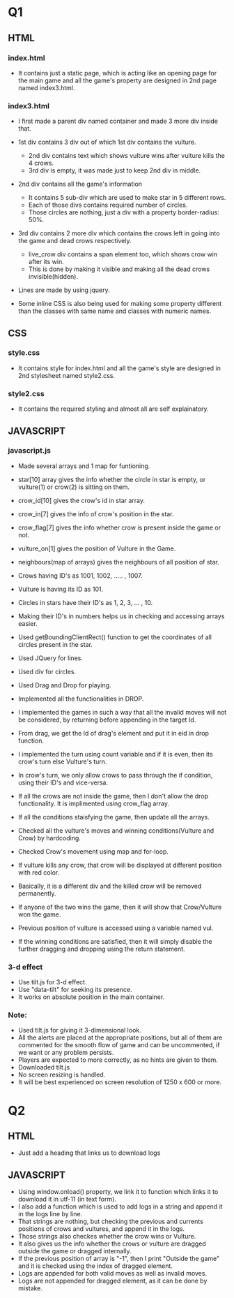 # Q1

## HTML
### index.html
- It contains just a static page, which is acting like an opening page for the main game and all the game's property are designed in 2nd page named index3.html.

### index3.html
- I first made a parent div named container and made 3 more div inside that.
- 1st div contains 3 div out of which 1st div contains the vulture.
    - 2nd div contains text which shows vulture wins after vulture kills the 4 crows.
    - 3rd div is empty, it was made just to keep 2nd div in middle.
- 2nd div contains all the game's information
    - It contains 5 sub-div which are used to make star in 5 different rows.
    - Each of those divs contains required number of circles.
    - Those circles are nothing, just a div with a property border-radius: 50%.
- 3rd div contains 2 more div which contains the crows left in going into the game and dead crows respectively.
    - live_crow div contains a span element too, which shows crow win after its win.
    - This is done by making it visible and making all the dead crows invisible(hidden).

- Lines are made by using jquery.
- Some inline CSS is also being used for making some property different than the classes with same name and classes with numeric names.

## CSS
### style.css
- It contains style for index.html and all the game's style are designed in 2nd stylesheet named style2.css.

### style2.css
- It contains the required styling and almost all are self explainatory.

## JAVASCRIPT

### javascript.js
- Made several arrays and 1 map for funtioning.
- star[10] array gives the info whether the circle in star is empty, or vulture(1) or crow(2) is sitting on them.
- crow_id[10] gives the crow's id in star array.
- crow_in[7] gives the info of crow's position in the star.
- crow_flag[7] gives the info whether crow is present inside the game or not.
- vulture_on[1] gives the position of Vulture in the Game.
- neighbours(map of arrays) gives the neighbours of all position of star.

- Crows having ID's as 1001, 1002, ..... , 1007.
- Vulture is having its ID as 101.
- Circles in stars have their ID's as 1, 2, 3, ... , 10.
- Making their ID's in numbers helps us in checking and accessing arrays easier.

- Used getBoundingClientRect() function to get the coordinates of all circles present in the star.
- Used JQuery for lines.
- Used div for circles.
- Used Drag and Drop for playing.
- Implemented all the functionalities in DROP.

- I implemented the games in such a way that all the invalid moves will not be considered, by returning before appending in the target Id.
- From drag, we get the Id of drag's element and put it in eid in drop function.

- I implemented the turn using count variable and if it is even, then its crow's turn else Vulture's turn.
- In crow's turn, we only allow crows to pass through the if condition, using their ID's and vice-versa.
- If all the crows are not inside the game, then I don't allow the drop functionality. It is implimented using crow_flag array.
- If all the conditions staisfying the game, then update all the arrays.
- Checked all the vulture's moves and winning conditions(Vulture and Crow) by hardcoding.
- Checked Crow's movement using map and for-loop.
- If vulture kills any crow, that crow will be displayed at different position with red color.
- Basically, it is a different div and the killed crow will be removed permanently.
- If anyone of the two wins the game, then it will show that Crow/Vulture won the game.
- Previous position of vulture is accessed using a variable named vul.
- If the winning conditions are satisfied, then it will simply disable the further dragging and dropping using the return statement.

### 3-d effect
- Use tilt.js for 3-d effect.
- Use "data-tilt" for seeking its presence.
- It works on absolute position in the main container.

### Note:
- Used tilt.js for giving it 3-dimensional look.
- All the alerts are placed at the appropriate positions, but all of them are commented for the smooth flow of game and can be uncommented, if we want or any problem persists.
- Players are expected to more correctly, as no hints are given to them.
- Downloaded tilt.js
- No screen resizing is handled. 
- It will be best experienced on screen resolution of 1250 x 600 or more.


# Q2
## HTML
- Just add a heading that links us to download logs

## JAVASCRIPT
- Using window.onload() property, we link it to function which links it to download it in utf-11 (in text form).
- I also add a function which is used to add logs in a string and append it in the logs line by line.
- That strings are nothing, but checking the previous and currents positions of crows and vultures, and append it in the logs.
- Those strings also checkes whether the crow wins or Vulture.
- It also gives us the info whether the crows or vulture are dragged outside the game or dragged internally.
- If the previous position of array is "-1", then I print "Outside the game" and it is checked using the index of dragged element.
- Logs are appended for both valid moves as well as invalid moves.
- Logs are not appended for dragged element, as it can be done by mistake.
    


